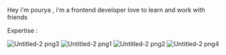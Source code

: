 Hey i'm pourya , i'm a frontend developer love to learn and work with friends 

Expertise : 

![Untitled-2 png3](https://github.com/user-attachments/assets/c8fc42f8-255f-4cc7-93e6-60c41c768b37) ![Untitled-2 png1](https://github.com/user-attachments/assets/674383f9-6c2d-4b53-af10-aaea2864e653) ![Untitled-2 png2](https://github.com/user-attachments/assets/646a5bbf-3c77-4592-b127-fa1b7949933c)     ![Untitled-2 png4](https://github.com/user-attachments/assets/d8c70c5c-a6f3-4adc-b594-c0ab5372ef8c)





